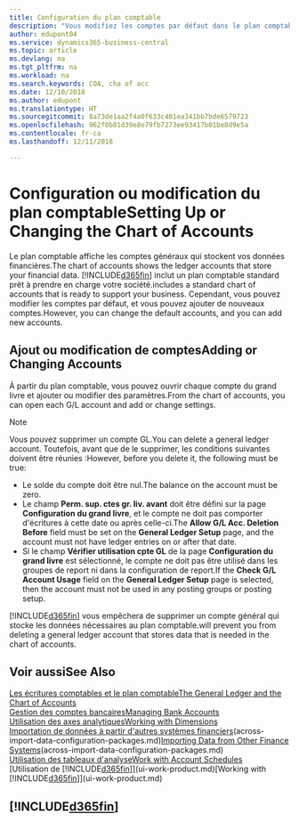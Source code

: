 ```yaml
---
title: Configuration du plan comptable
description: "Vous modifiez les comptes par défaut dans le plan comptable, et vous pouvez ajouter de nouveaux comptes."
author: edupont04
ms.service: dynamics365-business-central
ms.topic: article
ms.devlang: na
ms.tgt_pltfrm: na
ms.workload: na
ms.search.keywords: COA, cha of acc
ms.date: 12/10/2018
ms.author: edupont
ms.translationtype: HT
ms.sourcegitcommit: 8a73de1aa2f4a0f633c401ea341bb7bde6579723
ms.openlocfilehash: 962f0b81d39e8e79fb7273ee93417b01be8d9e5a
ms.contentlocale: fr-ca
ms.lasthandoff: 12/11/2018

---
```

# <a name="setting-up-or-changing-the-chart-of-accounts"></a><span data-ttu-id="a3dbd-103">Configuration ou modification du plan comptable</span><span class="sxs-lookup"><span data-stu-id="a3dbd-103">Setting Up or Changing the Chart of Accounts</span></span>
<span data-ttu-id="a3dbd-104">Le plan comptable affiche les comptes généraux qui stockent vos données financières.</span><span class="sxs-lookup"><span data-stu-id="a3dbd-104">The chart of accounts shows the ledger accounts that store your financial data.</span></span> [!INCLUDE[d365fin](includes/d365fin_md.md)] <span data-ttu-id="a3dbd-105">inclut un plan comptable standard prêt à prendre en charge votre société.</span><span class="sxs-lookup"><span data-stu-id="a3dbd-105">includes a standard chart of accounts that is ready to support your business.</span></span>
<span data-ttu-id="a3dbd-106">Cependant, vous pouvez modifier les comptes par défaut, et vous pouvez ajouter de nouveaux comptes.</span><span class="sxs-lookup"><span data-stu-id="a3dbd-106">However, you can change the default accounts, and you can add new accounts.</span></span>  

## <a name="adding-or-changing-accounts"></a><span data-ttu-id="a3dbd-107">Ajout ou modification de comptes</span><span class="sxs-lookup"><span data-stu-id="a3dbd-107">Adding or Changing Accounts</span></span>
<span data-ttu-id="a3dbd-108">À partir du plan comptable, vous pouvez ouvrir chaque compte du grand livre et ajouter ou modifier des paramètres.</span><span class="sxs-lookup"><span data-stu-id="a3dbd-108">From the chart of accounts, you can open each G/L account and add or change settings.</span></span>

> [!NOTE]  
>   <span data-ttu-id="a3dbd-109">Vous pouvez supprimer un compte GL.</span><span class="sxs-lookup"><span data-stu-id="a3dbd-109">You can delete a general ledger account.</span></span> <span data-ttu-id="a3dbd-110">Toutefois, avant que de le supprimer, les conditions suivantes doivent être réunies :</span><span class="sxs-lookup"><span data-stu-id="a3dbd-110">However, before you delete it, the following must be true:</span></span>  
>  
>   * <span data-ttu-id="a3dbd-111">Le solde du compte doit être nul.</span><span class="sxs-lookup"><span data-stu-id="a3dbd-111">The balance on the account must be zero.</span></span>  
>   * <span data-ttu-id="a3dbd-112">Le champ **Perm. sup. ctes gr. liv. avant** doit être défini sur la page **Configuration du grand livre**, et le compte ne doit pas comporter d'écritures à cette date ou après celle-ci.</span><span class="sxs-lookup"><span data-stu-id="a3dbd-112">The **Allow G/L Acc. Deletion Before** field must be set on the **General Ledger Setup** page, and the account must not have ledger entries on or after that date.</span></span>  
>   * <span data-ttu-id="a3dbd-113">Si le champ **Vérifier utilisation cpte GL** de la page **Configuration du grand livre** est sélectionné, le compte ne doit pas être utilisé dans les groupes de report ni dans la configuration de report.</span><span class="sxs-lookup"><span data-stu-id="a3dbd-113">If the **Check G/L Account Usage** field on the **General Ledger Setup** page is selected, then the account must not be used in any posting groups or posting setup.</span></span>  

[!INCLUDE[d365fin](includes/d365fin_md.md)] <span data-ttu-id="a3dbd-114">vous empêchera de supprimer un compte général qui stocke les données nécessaires au plan comptable.</span><span class="sxs-lookup"><span data-stu-id="a3dbd-114">will prevent you from deleting a general ledger account that stores data that is needed in the chart of accounts.</span></span>  

## <a name="see-also"></a><span data-ttu-id="a3dbd-115">Voir aussi</span><span class="sxs-lookup"><span data-stu-id="a3dbd-115">See Also</span></span>
[<span data-ttu-id="a3dbd-116">Les écritures comptables et le plan comptable</span><span class="sxs-lookup"><span data-stu-id="a3dbd-116">The General Ledger and the Chart of Accounts</span></span>](finance-general-ledger.md)  
[<span data-ttu-id="a3dbd-117">Gestion des comptes bancaires</span><span class="sxs-lookup"><span data-stu-id="a3dbd-117">Managing Bank Accounts</span></span>](bank-manage-bank-accounts.md)  
[<span data-ttu-id="a3dbd-118">Utilisation des axes analytiques</span><span class="sxs-lookup"><span data-stu-id="a3dbd-118">Working with Dimensions</span></span>](finance-dimensions.md)  
<span data-ttu-id="a3dbd-119">[Importation de données à partir d'autres systèmes financiers](across-import-data-configuration-packages.md)(across-import-data-configuration-packages.md)</span><span class="sxs-lookup"><span data-stu-id="a3dbd-119">[Importing Data from Other Finance Systems](across-import-data-configuration-packages.md)(across-import-data-configuration-packages.md)</span></span>  
[<span data-ttu-id="a3dbd-120">Utilisation des tableaux d'analyse</span><span class="sxs-lookup"><span data-stu-id="a3dbd-120">Work with Account Schedules</span></span>](bi-how-work-account-schedule.md)  
<span data-ttu-id="a3dbd-121">[Utilisation de [!INCLUDE[d365fin](includes/d365fin_md.md)]](ui-work-product.md)</span><span class="sxs-lookup"><span data-stu-id="a3dbd-121">[Working with [!INCLUDE[d365fin](includes/d365fin_md.md)]](ui-work-product.md)</span></span>  

## [!INCLUDE[d365fin](includes/free_trial_md.md)]

